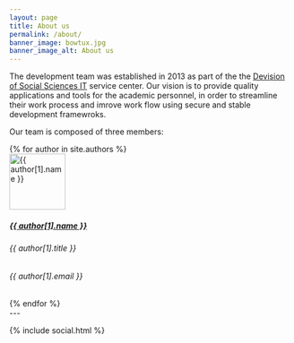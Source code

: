 ```yaml
---
layout: page
title: About us
permalink: /about/
banner_image: bowtux.jpg
banner_image_alt: About us
---
```


The development team was established in 2013 as part of the the [Devision of Social Sciences IT][dssit] service center. Our vision is to provide quality applications and tools for the academic personnel, in order to streamline their work process and imrove work flow using secure and stable development framewroks.

Our team is composed of three members:

<div>
{% for author in site.authors %}
	<div class="author-info">
	<div class="person">
	  <a href="https://github.com/{{ author[1].github }}">
	    <img 
	      src="http://www.gravatar.com/avatar/{{ author[1].gravatar }}?s=100"
	      alt="{{ author[1].name }}" width="100" height="100" class="img-circle" />
	  </a>
	  <h5>
	    <a href="https://github.com/{{ author[1].github }}">
	      {{ author[1].name }}
	    </a>
	  </h5>
	  <h6>{{ author[1].title }}</h6>
	  <h6>{{ author[1].email }}</h6>
	</div>
	</div>
{% endfor %}
</div>
---

{% include social.html %}

[dssit]: http://it.dss.ucdavis.edu/
